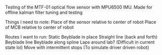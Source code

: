 Testing of the MTF-01 optical flow sensor with MPU6500 IMU. Made for offline kalman filter tuning and testing

Things I need to note:
Place of the sensor relative to center of robot
Place of MCB relative to center of robot

Routes I want to run:
Static
Beyblade in place
Straight line (back and forth)
Beyblade line
Beyblade along spline
Laps around lab? (Difficult in current state lol)
Move with intermittent stops (To simulate driver driven robot)
